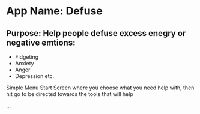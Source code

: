 # App Name: Defuse
## Purpose: Help people defuse excess enegry or negative emtions:

- Fidgeting
- Anxiety
- Anger
- Depression
etc.

Simple Menu Start Screen where you choose what you need help with, then hit go to be directed towards the tools that will help

...
>
